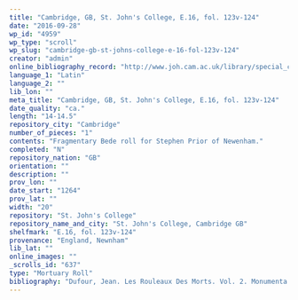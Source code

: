 ```yaml
---
title: "Cambridge, GB, St. John's College, E.16, fol. 123v-124"
date: "2016-09-28"
wp_id: "4959"
wp_type: "scroll"
wp_slug: "cambridge-gb-st-johns-college-e-16-fol-123v-124"
creator: "admin"
online_bibliography_record: "http://www.joh.cam.ac.uk/library/special_collections/manuscripts/medieval_manuscripts/medman/E_16.htm"
language_1: "Latin"
language_2: ""
lib_lon: ""
meta_title: "Cambridge, GB, St. John's College, E.16, fol. 123v-124"
date_quality: "ca."
length: "14-14.5"
repository_city: "Cambridge"
number_of_pieces: "1"
contents: "Fragmentary Bede roll for Stephen Prior of Newenham."
completed: "N"
repository_nation: "GB"
orientation: ""
description: ""
prov_lon: ""
date_start: "1264"
prov_lat: ""
width: "20"
repository: "St. John's College"
repository_name_and_city: "St. John's College, Cambridge GB"
shelfmark: "E.16, fol. 123v-124"
provenance: "England, Newnham"
lib_lat: ""
online_images: ""
_scrolls_id: "637"
type: "Mortuary Roll"
bibliography: "Dufour, Jean. Les Rouleaux Des Morts. Vol. 2. Monumenta Palaeographica Medii Aevi. Series Gallica. Turnhout: Brepols, 2009, no. 200."
---
```



